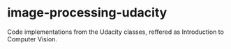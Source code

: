# image-processing-udacity
Code implementations from the Udacity classes, reffered as Introduction to Computer Vision.
